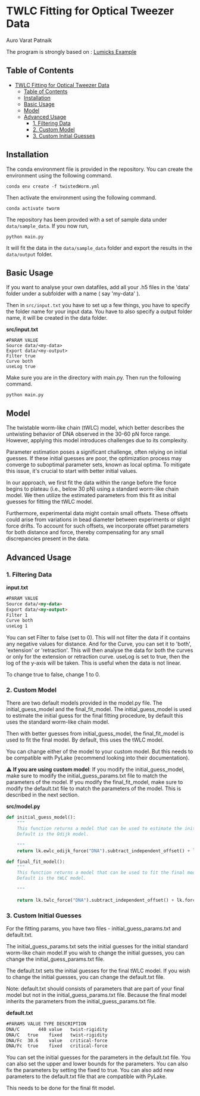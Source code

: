 # TWLC Fitting for Optical Tweezer Data
<!-- add contributor -->
Auro Varat Patnaik

The program is strongly based on : [Lumicks Example](https://lumicks-pylake.readthedocs.io/en/stable/examples/twlc_fitting/twlc_fitting.html)
<!-- add license -->
## Table of Contents

- [TWLC Fitting for Optical Tweezer Data](#twlc-fitting-for-optical-tweezer-data)
  - [Table of Contents](#table-of-contents)
  - [Installation](#installation)
  - [Basic Usage](#basic-usage)
  - [Model](#model)
  - [Advanced Usage](#advanced-usage)
    - [1. Filtering Data](#1-filtering-data)
    - [2. Custom Model](#2-custom-model)
    - [3. Custom Initial Guesses](#3-custom-initial-guesses)

## Installation

The conda environment file is provided in the repository. You can create the environment using the following command.

`conda env create -f twistedWorm.yml`

Then activate the environment using the following command.

`conda activate tworm`


The repository has been provded with a set of sample data under `data/sample_data`. If you now run,

`python main.py`

It will fit the data in the `data/sample_data` folder and export the results in the `data/output` folder.


## Basic Usage

If you want to analyse your own datafiles, add all your .h5 files in the 'data' folder under a subfolder with a name ( say 'my-data' ).

Then in `src/input.txt` you have to set up a few things, you have to specify the folder name for your input data. You have to also specify a output folder name, it will be created in the data folder.

**src/input.txt**
```
#PARAM VALUE
Source data/<my-data>
Export data/<my-output>
Filter true 
Curve both
useLog true
```

Make sure you are in the directory with main.py. Then run the following command.

`python main.py`

## Model

The twistable worm-like chain (tWLC) model, which better describes the untwisting behavior of DNA observed in the 30-60 pN force range. However, applying this model introduces challenges due to its complexity.

Parameter estimation poses a significant challenge, often relying on initial guesses. If these initial guesses are poor, the optimization process may converge to suboptimal parameter sets, known as local optima. To mitigate this issue, it's crucial to start with better initial values.

In our approach, we first fit the data within the range before the force begins to plateau (i.e., below 30 pN) using a standard worm-like chain model. We then utilize the estimated parameters from this fit as initial guesses for fitting the tWLC model.

Furthermore, experimental data might contain small offsets. These offsets could arise from variations in bead diameter between experiments or slight force drifts. To account for such offsets, we incorporate offset parameters for both distance and force, thereby compensating for any small discrepancies present in the data.

## Advanced Usage

### 1. Filtering Data
**input.txt**
```html
#PARAM VALUE
Source data/<my-data>
Export data/<my-output>
Filter 1
Curve both
useLog 1
```

You can set Filter to false (set to 0). This will not filter the data if it contains any negative values for distance.
And for the Curve, you can set it to 'both', 'extension' or 'retraction'. This will then analyse the data for both the curves or only for the extension or retraction curve.
useLog is set to true, then the log of the y-axis will be taken. This is useful when the data is not linear.

To change true to false, change 1 to 0.


### 2. Custom Model

There are two default models provided in the model.py file. The initial_guess_model and the final_fit_model. The initial_guess_model is used to estimate the initial guess for the final fitting procedure, by default this uses the standard worm-like chain model. 

Then with better guesses from initial_guess_model, the final_fit_model is used to fit the final model. By default, this uses the tWLC model.

You can change either of the model to your custom model. But this needs to be compatible with PyLake (recommend looking into their documentation).


 :warning: **If you are using custom model**: If you modify the initial_guess_model, make sure to modify the initial_guess_params.txt file to match the parameters of the model. If you modify the final_fit_model, make sure to modify the default.txt file to match the parameters of the model. This is described in the next section.



**src/model.py**
```python
def initial_guess_model():
    """
    This function returns a model that can be used to estimate the initial guess for the fitting procedure.
    Default is the Odijk model.
    
    """
    return lk.ewlc_odijk_force("DNA").subtract_independent_offset() + lk.force_offset("DNA")

def final_fit_model():
    """
    This function returns a model that can be used to fit the final model.
    Default is the tWLC model.
    
    """

    return lk.twlc_force("DNA").subtract_independent_offset() + lk.force_offset("DNA")
```




### 3. Custom Initial Guesses

For the fitting params, you have two files - initial_guess_params.txt and default.txt. 

The initial_guess_params.txt sets the initial guesses for the initial standard worm-like chain model.If you wish to change the initial guesses, you can change the initial_guess_params.txt file. 

 The default.txt sets the initial guesses for the final tWLC model. If you wish to change the initial guesses, you can change the default.txt file.

 Note: default.txt should consists of parameters that are part of your final model but not in the initial_guess_params.txt file. Because the final model inherits the parameters from the initial_guess_params.txt file.

**default.txt**
```html
#PARAMS VALUE TYPE DESCRIPTION
DNA/C       440 value   twist-rigidity
DNA/C   true    fixed   twist-rigidity
DNA/Fc  30.6    value   critical-force
DNA/Fc  true    fixed   critical-force
```
You can set the initial guesses for the parameters in the default.txt file. You can also set the upper and lower bounds for the parameters. You can also fix the parameters by setting the fixed to true. You can also add new parameters to the default.txt file that are compatible with PyLake.

This needs to be done for the final fit model.





